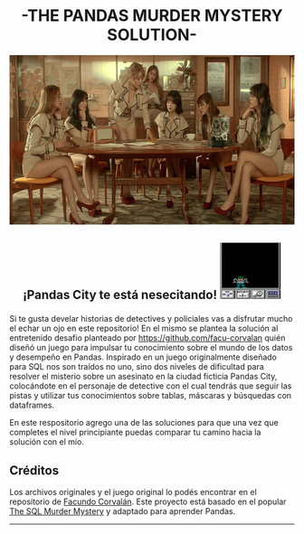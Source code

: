 # <h1 align=center> **-THE PANDAS MURDER MYSTERY SOLUTION-** </h1>
<p align="center">
<img src="./_src/AOAExcuseMeGroup1.png"  height=300>
</p>

## <p align="center"> ¡Pandas City te está nesecitando! <img src="./_src/CARMEN12.jpg"  height=100> </p>

Si te gusta develar historias de detectives y policiales vas a disfrutar mucho el echar un ojo en este repositorio!
En el mismo se plantea la solución al entretenido desafio planteado por https://github.com/facu-corvalan quién diseñó un juego para impulsar tu conocimiento sobre el mundo de los datos y desempeño en Pandas.
Inspirado en un juego originalmente diseñado para SQL nos son traídos no uno, sino dos niveles de dificultad para resolver el misterio sobre un asesinato en la ciudad ficticia Pandas City, colocándote en el personaje de detective con el cual tendrás que seguir las pistas y utilizar tus conocimientos sobre tablas, máscaras y búsquedas con dataframes.

En este respositorio agrego una de las soluciones para que una vez que completes el nivel principiante puedas comparar tu camino hacia la solución con el mío.

## Créditos

Los archivos originales y el juego original lo podés encontrar en el repositorio de [Facundo Corvalán](https://github.com/facu-corvalan).
Este proyecto está basado en el popular [The SQL Murder Mystery](https://mystery.knightlab.com/) y adaptado para aprender Pandas.

---
